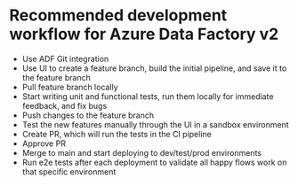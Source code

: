 # Recommended development workflow for Azure Data Factory v2

* Use ADF Git integration
* Use UI to create a feature branch, build the initial pipeline, and save it to the feature branch
* Pull feature branch locally
* Start writing unit and functional tests, run them locally for immediate feedback, and fix bugs
* Push changes to the feature branch
* Test the new features manually through the UI in a sandbox environment
* Create PR, which will run the tests in the CI pipeline
* Approve PR
* Merge to main and start deploying to dev/test/prod environments
* Run e2e tests after each deployment to validate all happy flows work on that specific environment
